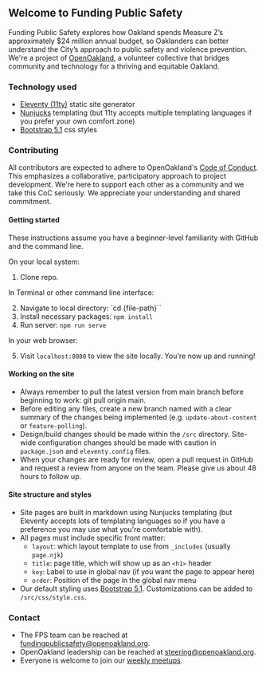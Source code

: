 ## Welcome to Funding Public Safety

Funding Public Safety explores how Oakland spends Measure Z’s approximately $24 million annual budget, so Oaklanders can better understand the City’s approach to public safety and violence prevention. We're a project of [OpenOakland](https://openoakland.org), a volunteer collective that bridges community and technology for a thriving and equitable Oakland.

### Technology used

- [Eleventy (11ty)](https://www.11ty.dev/) static site generator
- [Nunjucks](https://mozilla.github.io/nunjucks/templating.html) templating (but 11ty accepts multiple templating languages if you prefer your own comfort zone)
- [Bootstrap 5.1](https://getbootstrap.com/docs/5.1) css styles

### Contributing

All contributors are expected to adhere to OpenOakland's [Code of Conduct](https://openoakland.org/code-of-conduct/). This emphasizes a collaborative, participatory approach to project development. We're here to support each other as a community and we take this CoC seriously. We appreciate your understanding and shared commitment.

#### Getting started

These instructions assume you have a beginner-level familiarity with GitHub and the command line.

On your local system:

1. Clone repo.

In Terminal or other command line interface:

2. Navigate to local directory: `cd {file-path}``
3. Install necessary packages: `npm install`
4. Run server: `npm run serve`

In your web browser:

5. Visit `localhost:8080` to view the site locally. You're now up and running!

#### Working on the site

- Always remember to pull the latest version from main branch before beginning to work: git pull origin main.
- Before editing any files, create a new branch named with a clear summary of the changes being implemented (e.g. `update-about-content` or `feature-polling`).
- Design/build changes should be made within the `/src` directory. Site-wide configuration changes should be made with caution in `package.jso`n and `eleventy.config` files.
- When your changes are ready for review, open a pull request in GitHub and request a review from anyone on the team. Please give us about 48 hours to follow up.

#### Site structure and styles

- Site pages are built in markdown using Nunjucks templating (but Eleventy accepts lots of templating languages so if you have a preference you may use what you're comfortable with).
- All pages must include specific front matter:
  - `layout`: which layout template to use from `_includes` (usually `page.njk`)
  - `title`: page title, which will show up as an `<h1>` header
  - `key`: Label to use in global nav (if you want the page to appear here)
  - `order`: Position of the page in the global nav menu
- Our default styling uses [Bootstrap 5.1](https://getbootstrap.com/docs/5.1/). Customizations can be added to `/src/css/style.css`.


### Contact

- The FPS team can be reached at [fundingpublicsafety@openoakland.org](mailto:fundingpublicsafety@openoakland.org).
- OpenOakland leadership can be reached at [steering@openoakland.org](mailto:steering@openoakland.org).
- Everyone is welcome to join our [weekly meetups](hhttps://www.meetup.com/openOakland/events).
